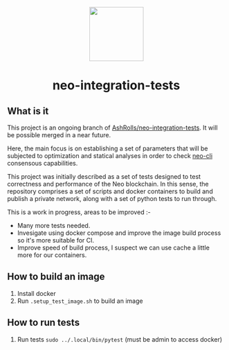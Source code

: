 <p align="center">
  <img
    src="http://res.cloudinary.com/vidsy/image/upload/v1503160820/CoZ_Icon_DARKBLUE_200x178px_oq0gxm.png"
    width="125px;">
</p>

<h1 align="center">neo-integration-tests</h1>

## What is it

This project is an ongoing branch of [AshRolls/neo-integration-tests](https://github.com/AshRolls/neo-integration-tests).
It will be possible merged in a near future.

Here, the main focus is on establishing a set of parameters that will be subjected to optimization and statical analyses in order to check [neo-cli](https://github.com/neo-project/neo-cli) consensous capabilities.


This project was initially described as a set of tests designed to test correctness and performance of the Neo blockchain.
In this sense, the repository comprises a set of scripts and docker containers to build and publish a private network, along with a set of python tests to run through.

This is a work in progress, areas to be improved :-

- Many more tests needed.
- Invesigate using docker compose and improve the image build process so it's more suitable for CI.
- Improve speed of build process, I suspect we can use cache a little more for our containers.

## How to build an image

1. Install docker
1. Run `.setup_test_image.sh` to build an image

## How to run tests

1. Run tests `sudo ../.local/bin/pytest` (must be admin to access docker)
